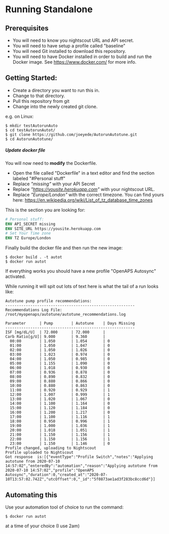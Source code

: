 # Running Standalone

## Prerequisites
- You will need to know you nightscout URL and API secret. 
- You will need to have setup a profile called "baseline" 
- You will need Git installed to download this repository. 
- You will need to have Docker installed in order to build and run the Docker image.  See https://www.docker.com/ for more info.

## Getting Started:
- Create a directory you want to run this in. 
- Change to that directory. 
- Pull this repository from git
- Change into the newly created git clone.

e.g. on Linux:
```shell script
$ mkdir testAutorunAuto
$ cd testAutorunAutot/
$ git clone https://github.com/joeyede/AutorunAutotune.git
$ cd AutorunAutotune/
````

##### Update docker file

You will now need to **modify** the Dockerfile.

 - Open the file called "Dockerfile" in a text editor and find the section labeled "#Personal stuff"
 - Replace *"missing"* with your API Secret
 - Replace *"https://yousite.herokuapp.com"* with your nightscout URL.
 - Replace *"Europe/London"* with the correct timezone.  You can find yours here: https://en.wikipedia.org/wiki/List_of_tz_database_time_zones

This is the section you are looking for: 
```dockerfile
# Personal stuff:
ENV API_SECRET missing
ENV SITE_URL https://yousite.herokuapp.com
# Set Your Time zone
ENV TZ Europe/London  
```
Finally build the docker file and then run the new image:

```shell script
$ docker build . -t autot
$ docker run autot
```

If everything works you should have a new profile "OpenAPS Autosync" activated.

While running it will spit out lots of text here is what the tail of a run looks like:

```text
Autotune pump profile recommendations:
---------------------------------------------------------
Recommendations Log File: /root/myopenaps/autotune/autotune_recommendations.log

Parameter      | Pump        | Autotune    | Days Missing
---------------------------------------------------------
ISF [mg/dL/U]  | 72.000      | 72.000      |
Carb Ratio[g/U]| 9.000       | 9.360       |
  00:00        | 1.050       | 1.054       | 0           
  01:00        | 1.050       | 1.047       | 0           
  02:00        | 1.050       | 1.026       | 0           
  03:00        | 1.023       | 0.974       | 0           
  04:00        | 1.050       | 0.985       | 0           
  05:00        | 1.155       | 1.090       | 0           
  06:00        | 1.018       | 0.930       | 0           
  07:00        | 0.936       | 0.878       | 0           
  08:00        | 0.890       | 0.832       | 0           
  09:00        | 0.880       | 0.866       | 0           
  10:00        | 0.880       | 0.863       | 0           
  11:00        | 0.920       | 0.929       | 1           
  12:00        | 1.007       | 0.999       | 1           
  13:00        | 1.020       | 1.067       | 0           
  14:00        | 1.100       | 1.164       | 0           
  15:00        | 1.120       | 1.184       | 0           
  16:00        | 1.200       | 1.217       | 0           
  17:00        | 1.100       | 1.116       | 1           
  18:00        | 0.950       | 0.996       | 1           
  19:00        | 1.000       | 1.036       | 1           
  20:00        | 1.018       | 1.051       | 1           
  21:00        | 1.150       | 1.156       | 1           
  22:00        | 1.150       | 1.156       | 1           
  23:00        | 1.150       | 1.146       | 0           
Profile changed, uploading to Nightscout
Profile uploaded to Nightscout
Got response  is:[{"eventType":"Profile Switch","notes":"Applying autotune from 2020-07-10 14:57:02","enteredBy":"automation","reason":"Applying autotune from 2020-07-10 14:57:02","profile":"OpenAPS Autosync","duration":0,"created_at":"2020-07-10T13:57:02.742Z","utcOffset":0,"_id":"5f0873ae1ad3f283bc8ccd6d"}]
```

## Automating this
Use your automation tool of choice to run the command:
```shell script
$ docker run autot
```
at a time of your choice (I use 2am)
